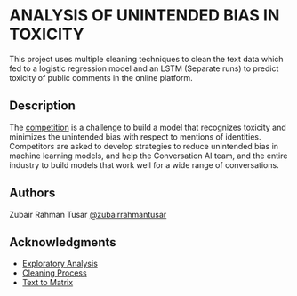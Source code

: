 
# ANALYSIS OF UNINTENDED BIAS IN TOXICITY

This project uses multiple cleaning techniques to clean the text data which fed to a logistic regression model and an LSTM (Separate runs) to predict toxicity of public comments in the online platform.

## Description

The [competition](https://www.kaggle.com/c/jigsaw-unintended-bias-in-toxicity-classification/overview) is a challenge to build a model that recognizes toxicity and minimizes the unintended bias with respect to mentions of identities. Competitors are asked to develop strategies to reduce unintended bias in machine learning models, and help the Conversation AI team, and the entire industry to build models that work well for a wide range of conversations.

## Authors

<!-- Contributors names and contact info -->

Zubair Rahman Tusar [@zubairrahmantusar](https://www.kaggle.com/zubairrahmantusar)

## Acknowledgments

<!-- Inspiration, code snippets, etc. -->
* [Exploratory Analysis](https://www.kaggle.com/code/benjaminschlup/toxic-comment-classification)
* [Cleaning Process](https://www.kaggle.com/uysimty/simple-toxicity-classification)
* [Text to Matrix](https://www.kaggle.com/arthurtok/spooky-nlp-and-topic-modelling-tutorial)